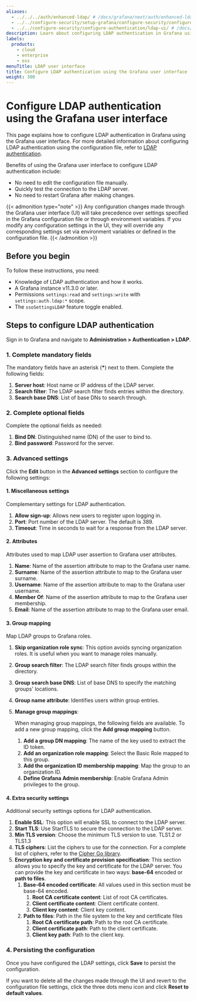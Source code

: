 ```yaml
---
aliases:
  - ../../../auth/enhanced-ldap/ # /docs/grafana/next/auth/enhanced-ldap/
  - ../../configure-security/setup-grafana/configure-security/configure-authentication/ldap-ui/ # /docs/grafana/next/setup-grafana/configure-security/setup-grafana/configure-security/configure-authentication/ldap-ui/
  - ../../configure-security/configure-authentication/ldap-ui/ # /docs/grafana/next/setup-grafana/configure-security/configure-authentication/ldap-ui/
description: Learn about configuring LDAP authentication in Grafana using the Grafana UI.
labels:
  products:
    - cloud
    - enterprise
    - oss
menuTitle: LDAP user interface
title: Configure LDAP authentication using the Grafana user interface
weight: 300
---
```


# Configure LDAP authentication using the Grafana user interface

This page explains how to configure LDAP authentication in Grafana using the Grafana user interface. For more detailed information about configuring LDAP authentication using the configuration file, refer to [LDAP authentication](../ldap/).

Benefits of using the Grafana user interface to configure LDAP authentication include:

- No need to edit the configuration file manually.
- Quickly test the connection to the LDAP server.
- No need to restart Grafana after making changes.

{{< admonition type="note" >}}
Any configuration changes made through the Grafana user interface (UI) will take precedence over settings specified in the Grafana configuration file or through environment variables. If you modify any configuration settings in the UI, they will override any corresponding settings set via environment variables or defined in the configuration file.
{{< /admonition >}}

## Before you begin

To follow these instructions, you need:

- Knowledge of LDAP authentication and how it works.
- A Grafana instance v11.3.0 or later.
- Permissions `settings:read` and `settings:write` with `settings:auth.ldap:*` scope.
- The `ssoSettingsLDAP` feature toggle enabled.

## Steps to configure LDAP authentication

Sign in to Grafana and navigate to **Administration > Authentication > LDAP**.

### 1. Complete mandatory fields

The mandatory fields have an asterisk (**\***) next to them. Complete the following fields:

1. **Server host**: Host name or IP address of the LDAP server.
1. **Search filter**: The LDAP search filter finds entries within the directory.
1. **Search base DNS**: List of base DNs to search through.

### 2. Complete optional fields

Complete the optional fields as needed:

1. **Bind DN**: Distinguished name (DN) of the user to bind to.
1. **Bind password**: Password for the server.

### 3. Advanced settings

Click the **Edit** button in the **Advanced settings** section to configure the following settings:

#### 1. Miscellaneous settings

Complementary settings for LDAP authentication.

1. **Allow sign-up**: Allows new users to register upon logging in.
1. **Port**: Port number of the LDAP server. The default is 389.
1. **Timeout**: Time in seconds to wait for a response from the LDAP server.

#### 2. Attributes

Attributes used to map LDAP user assertion to Grafana user attributes.

1. **Name**: Name of the assertion attribute to map to the Grafana user name.
1. **Surname**: Name of the assertion attribute to map to the Grafana user surname.
1. **Username**: Name of the assertion attribute to map to the Grafana user username.
1. **Member Of**: Name of the assertion attribute to map to the Grafana user membership.
1. **Email**: Name of the assertion attribute to map to the Grafana user email.

#### 3. Group mapping

Map LDAP groups to Grafana roles.

1. **Skip organization role sync**: This option avoids syncing organization roles. It is useful when you want to manage roles manually.
1. **Group search filter**: The LDAP search filter finds groups within the directory.
1. **Group search base DNS**: List of base DNS to specify the matching groups' locations.
1. **Group name attribute**: Identifies users within group entries.
1. **Manage group mappings**:

   When managing group mappings, the following fields are available. To add a new group mapping, click the **Add group mapping** button.
   1. **Add a group DN mapping**: The name of the key used to extract the ID token.
   1. **Add an organization role mapping**: Select the Basic Role mapped to this group.
   1. **Add the organization ID membership mapping**: Map the group to an organization ID.
   1. **Define Grafana Admin membership**: Enable Grafana Admin privileges to the group.

#### 4. Extra security settings

Additional security settings options for LDAP authentication.

1. **Enable SSL**: This option will enable SSL to connect to the LDAP server.
1. **Start TLS**: Use StartTLS to secure the connection to the LDAP server.
1. **Min TLS version**: Choose the minimum TLS version to use. TLS1.2 or TLS1.3
1. **TLS ciphers**: List the ciphers to use for the connection. For a complete list of ciphers, refer to the [Cipher Go library](https://go.dev/src/crypto/tls/cipher_suites.go).
1. **Encryption key and certificate provision specification**:
   This section allows you to specify the key and certificate for the LDAP server. You can provide the key and certificate in two ways: **base-64** encoded or **path to files**.
   1. **Base-64 encoded certificate**:
      All values used in this section must be base-64 encoded.
      1. **Root CA certificate content**: List of root CA certificates.
      1. **Client certificate content**: Client certificate content.
      1. **Client key content**: Client key content.
   1. **Path to files**:
      Path in the file system to the key and certificate files
      1. **Root CA certificate path**: Path to the root CA certificate.
      1. **Client certificate path**: Path to the client certificate.
      1. **Client key path**: Path to the client key.

### 4. Persisting the configuration

Once you have configured the LDAP settings, click **Save** to persist the configuration.

If you want to delete all the changes made through the UI and revert to the configuration file settings, click the three dots menu icon and click **Reset to default values**.
